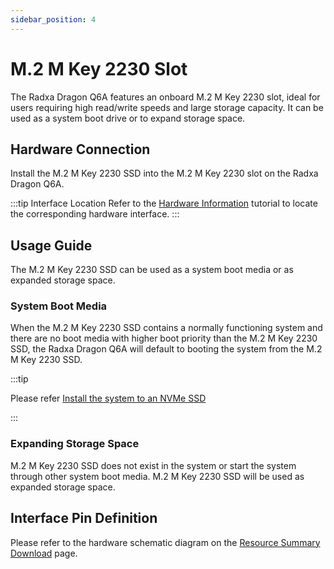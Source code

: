 ```yaml
---
sidebar_position: 4
---
```


# M.2 M Key 2230 Slot

The Radxa Dragon Q6A features an onboard M.2 M Key 2230 slot, ideal for users requiring high read/write speeds and large storage capacity. It can be used as a system boot drive or to expand storage space.

## Hardware Connection

Install the M.2 M Key 2230 SSD into the M.2 M Key 2230 slot on the Radxa Dragon Q6A.

:::tip Interface Location
Refer to the [Hardware Information](./hardware_info) tutorial to locate the corresponding hardware interface.
:::

## Usage Guide

The M.2 M Key 2230 SSD can be used as a system boot media or as expanded storage space.

### System Boot Media

When the M.2 M Key 2230 SSD contains a normally functioning system and there are no boot media with higher boot priority than the M.2 M Key 2230 SSD, the Radxa Dragon Q6A will default to booting the system from the M.2 M Key 2230 SSD.

:::tip

Please refer [Install the system to an NVMe SSD](../getting-started/install-system/nvme_system/)

:::

### Expanding Storage Space

M.2 M Key 2230 SSD does not exist in the system or start the system through other system boot media. M.2 M Key 2230 SSD will be used as expanded storage space.

## Interface Pin Definition

Please refer to the hardware schematic diagram on the [Resource Summary Download](../download) page.
